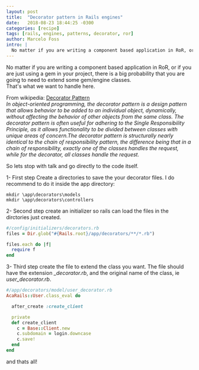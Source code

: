 ```yaml
---
layout: post
title:  "Decorator pattern in Rails engines"
date:   2018-08-23 18:44:25 -0300
categories: [recipe]
tags: [rails, engines, patterns, decorator, ror]
author: Marcelo Foss
intro: |
  No matter if you are writing a component based application in RoR, or if you are just using a gem in your project, there is a big probability that you are going to need to extend some gem/engine classes.
---
```


No matter if you are writing a component based application in RoR, or if you are just using a gem in your project, there is a big probability that you are going to need to extend some gem/engine classes.  
That's what we want to handle here.

From wikipedia:
[Decorator Pattern](https://en.wikipedia.org/wiki/Decorator_pattern)  
*In object-oriented programming, the decorator pattern is a design pattern that allows behavior to be added to an individual object, dynamically, without affecting the behavior of other objects from the same class. The decorator pattern is often useful for adhering to the Single Responsibility Principle, as it allows functionality to be divided between classes with unique areas of concern.The decorator pattern is structurally nearly identical to the chain of responsibility pattern, the difference being that in a chain of responsibility, exactly one of the classes handles the request, while for the decorator, all classes handle the request.*

So lets stop with talk and go directly to the code itself.

1- First step
Create a directories to save the your decorator files. I do recommend to do it inside the app directory:
```
mkdir \app\decorators\models
mkdir \app\decorators\controllers
```

2- Second step
create an initializer so rails can load the files in the dirctories just created.  

```ruby
#/config/initializers/decorators.rb
files = Dir.glob("#{Rails.root}/app/decorators/**/*.rb")

files.each do |f|
  require f
end
```

3- Third step
create the file to extend the class you want. The file should have the extension *_decorator.rb*, and the original name of the class, ie *user_decorator.rb*.  

```ruby
#/app/decorators/model/user_decorator.rb
AcaRails::User.class_eval do

  after_create :create_client

  private
  def create_client
    c = Base::Client.new
    c.subdomain = login.downcase
    c.save!
  end
end
```

and thats all!

